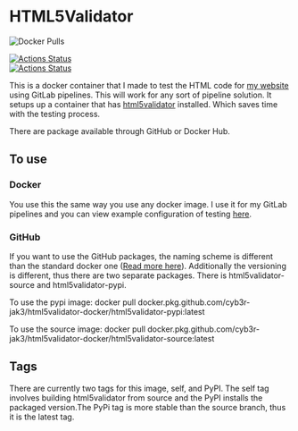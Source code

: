 # HTML5Validator

![Docker Pulls](https://img.shields.io/docker/pulls/cyb3rjak3/html5validator)

[![Actions Status](https://github.com/Cyb3r-Jak3/html5validator-docker/workflows/Docker%20CI/badge.svg)](https://github.com/Cyb3r-Jak3/html5validator-docker/actions)  
[![Actions Status](https://github.com/Cyb3r-Jak3/html5validator-docker/workflows/GitHub%20CI/badge.svg)](https://github.com/Cyb3r-Jak3/html5validator-docker/actions)  

This is a docker container that I made to test the HTML code for [my website](https://www.jwhite.network) using GitLab pipelines. This will work for any sort of pipeline solution. It setups up a container that has [html5validator](https://github.com/svenkreiss/html5validator) installed. Which saves time with the testing process.

There are package available through GitHub or Docker Hub.

## To use

### Docker

You use this the same way you use any docker image. I use it for my GitLab pipelines and you can view example configuration of testing [here](https://gitlab.com/Cyb3r-Jak3/portfolio-website/blob/master/.gitlab-ci.yml).

### GitHub

If you want to use the GitHub packages, the naming scheme is different than the standard docker one ([Read more here](https://help.github.com/en/github/managing-packages-with-github-packages/configuring-docker-for-use-with-github-packages#installing-a-package)). Additionally the versioning is different, thus there are two separate packages. There is html5validator-source and html5validator-pypi.

To use the pypi image:
docker pull docker.pkg.github.com/cyb3r-jak3/html5validator-docker/html5validator-pypi:latest

To use the source image:
docker pull docker.pkg.github.com/cyb3r-jak3/html5validator-docker/html5validator-source:latest

## Tags

There are currently two tags for this image, self, and PyPI. The self tag involves building html5validator from source and the PyPI installs the packaged version.The PyPi tag is more stable than the source branch, thus it is the latest tag.
